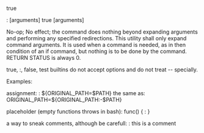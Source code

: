 true

: [arguments]
true [arguments]

No-op; No effect; the command does nothing beyond expanding arguments and performing any specified redirections. 
This utility shall only expand command arguments. It is used when a command is needed, as in then condition of an if command, but nothing is to be done by the command.
RETURN STATUS is always 0.

true, :, false, test builtins do not accept options and do not treat -- specially.


Examples:

assignment: 
: ${ORIGINAL_PATH=$PATH}
the same as: 
ORIGINAL_PATH=${ORIGINAL_PATH:-$PATH}

placeholder (empty functions throws in bash):
func() {
  :
}

a way to sneak comments, although be carefull:
: this is a comment


